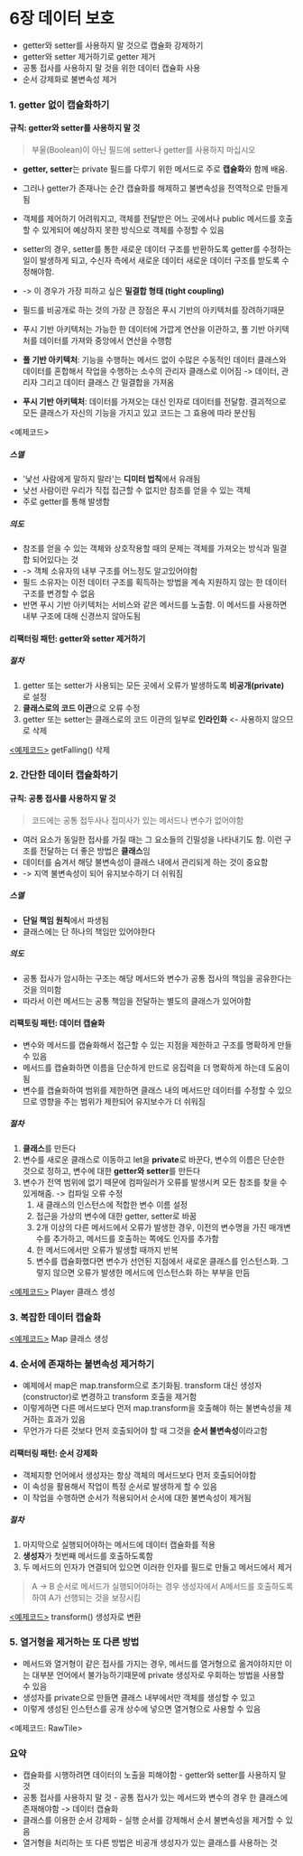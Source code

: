 # 6장 데이터 보호

- getter와 setter를 사용하지 말 것으로 캡슐화 강제하기
- getter와 setter 제거하기로 getter 제거
- 공통 접사를 사용하지 말 것을 위한 데이터 캡슐화 사용
- 순서 강제화로 불변속성 제거

### 1. getter 없이 캡슐화하기

#### 규칙: getter와 setter를 사용하지 말 것

> 부울(Boolean)이 아닌 필드에 setter나 getter를 사용하지 마십시오

- **getter, setter**는 private 필드를 다루기 위한 메서드로 주로 **캡슐화**와 함께 배움.
- 그러나 getter가 존재나는 순간 캡슐화를 해제하고 불변속성을 전역적으로 만들게됨
- 객체를 제어하기 어려워지고, 객체를 전달받은 어느 곳에서나 public 메서드를 호출할 수 있게되어 예상하지 못한 방식으로 객체를 수정할 수 있음
  <br/>
- setter의 경우, setter를 통한 새로운 데이터 구조를 반환하도록 getter를 수정하는 일이 발생하게 되고, 수신자 측에서 새로운 데이터 새로운 데이터 구조를 받도록 수정해야함.
- -> 이 경우가 가장 피하고 싶은 **밀결합 형태 (tight coupling)**
  <br/>
- 필드를 비공개로 하는 것의 가장 큰 장점은 푸시 기반의 아키텍처를 장려하기때문
- 푸시 기반 아키텍처는 가능한 한 데이터에 가깝게 연산을 이관하고,
  풀 기반 아키텍처를 데이터를 가져와 중앙에서 연산을 수행함

- **풀 기반 아키텍처**: 기능을 수행하는 메서드 없이 수많은 수동적인 데이터 클래스와 데이터를 혼합해서 작업을 수행하는 소수의 관리자 클래스로 이어짐 -> 데이터, 관리자 그리고 데이터 클래스 간 밀결합을 가져옴
- **푸시 기반 아키텍처**: 데이터를 가져오는 대신 인자로 데이터를 전달함. 결괴적으로 모든 클래스가 자신의 기능을 가지고 있고 코드는 그 효용에 따라 분산됨

<예제코드>

##### 스멜

- '낯선 사람에게 말하지 말라'는 **디미터 법칙**에서 유래됨
- 낮선 사람이란 우리가 직접 접근할 수 없지만 참조를 얻을 수 있는 객체
- 주로 getter를 통해 발생함

##### 의도

- 참조를 얻을 수 있는 객체와 상호작용할 때의 문제는 객체를 가져오는 방식과 밀결합 되어있다는 것
- -> 객체 소유자의 내부 구조를 어느정도 알고있어야함
- 필드 소유자는 이전 데이터 구조를 획득하는 방법을 계속 지원하지 않는 한 데이터 구조를 변경할 수 없음
- 반면 푸시 기반 아키텍처는 서비스와 같은 메서드를 노출함. 이 메서드를 사용하면 내부 구조에 대해 신경쓰지 않아도됨

#### 리팩터링 패턴: getter와 setter 제거하기

##### 절차

1. getter 또는 setter가 사용되는 모든 곳에서 오류가 발생하도록 **비공개(private)** 로 설정
2. **클래스로의 코드 이관**으로 오류 수정
3. getter 또는 setter는 클래스로의 코드 이관의 일부로 **인라인화** <- 사용하지 않으므로 삭제

[<예제코드>](https://github.com/suyeoniii/five-lines-study/commit/565a8781130b009f85a4fb286f2180b36f86199a) getFalling() 삭제

### 2. 간단한 데이터 캡슐화하기

#### 규칙: 공통 접사를 사용하지 말 것

> 코드에는 공통 접두사나 접미사가 있는 메서드나 변수가 없어야함

- 여러 요소가 동일한 접사를 가질 때는 그 요소들의 긴밀성을 나타내기도 함. 이런 구조를 전달하는 더 좋은 방법은 **클래스**임
- 데이터를 숨겨서 해당 불변속성이 클래스 내에서 관리되게 하는 것이 중요함
- -> 지역 불변속성이 되어 유지보수하기 더 쉬워짐

##### 스멜

- **단일 책임 원칙**에서 파생됨
- 클래스에는 단 하나의 책임만 있어야한다

##### 의도

- 공통 접사가 암시하는 구조는 해당 메서드와 변수가 공통 접사의 책임을 공유한다는 것을 의미함
- 따라서 이런 메서드는 공통 책임을 전달하는 별도의 클래스가 있어야함

#### 리팩토링 패턴: 데이터 캡슐화

- 변수와 메서드를 캡슐화해서 접근할 수 있는 지점을 제한하고 구조를 명확하게 만들 수 있음
- 메서드를 캡슐화하면 이름을 단순하게 만드로 응집력을 더 명확하게 하는데 도움이 됨
- 변수를 캡슐화하여 범위를 제한하면 클래스 내의 메서드만 데이터를 수정할 수 있으므로 영향을 주는 범위가 제한되어 유지보수가 더 쉬워짐

##### 절차

1. **클래스**를 만든다
2. 변수를 새로운 클래스로 이동하고 let을 **private**로 바꾼다, 변수의 이름은 단순한 것으로 정하고, 변수에 대한 **getter와 setter**를 만든다
3. 변수가 전역 범위에 없기 떼문에 컴파일러가 오류를 발생시켜 모든 참조를 찾을 수 있게해줌. -> 컴파일 오류 수정
   1. 새 클래스의 인스턴스에 적합한 변수 이름 설정
   2. 접근을 가상의 변수에 대한 getter, setter로 바꿈
   3. 2개 이상의 다른 메서드에서 오류가 발생한 경우, 이전의 변수명을 가진 매개변수를 추가하고, 메서드를 호출하는 쪽에도 인자를 추가함
   4. 한 메서드에서만 오류가 발생할 때까지 반복
   5. 변수를 캡슐화했다면 변수가 선언된 지점에서 새로운 클래스를 인스턴스화. 그렇지 않으면 오류가 발생한 메서드에 인스턴스화 하는 부부을 만듬

[<예제코드>](https://github.com/suyeoniii/five-lines-study/commit/20c27691dfba2132a6b184dcaa4e60d766665dcd) Player 클래스 셍성

### 3. 복잡한 데이터 캡슐화

[<예제코드>](https://github.com/suyeoniii/five-lines-study/commit/201488cb2f5f5b0e685225346a90b632120ec098) Map 클래스 생성

### 4. 순서에 존재하는 불변속성 제거하기

- 예제에서 map은 map.transform으로 초기화됨. transform 대신 생성자(constructor)로 변경하고 transform 호출을 제거함
- 이렇게하면 다른 메서드보다 먼저 map.transform을 호출해야 하는 불변속성을 제거하는 효과가 있음
- 무언가가 다른 것보다 먼저 호출되어야 할 때 그것을 **순서 불변속성**이라고함

#### 리팩터링 패턴: 순서 강제화

- 객체지향 언어에서 생성자는 항상 객체의 메서드보다 먼저 호출되어야함
- 이 속성을 활용해서 작업이 특정 순서로 발생하게 할 수 있음
- 이 작업을 수행하면 순서가 적용되어서 순서에 대한 불변속성이 제거됨

##### 절차

1. 마지막으로 실행되어야하는 메서드에 데이터 캡슐화를 적용
2. **생성자**가 첫번째 메서드를 호출하도록함
3. 두 메서드의 인자가 연결되어 있으면 이러한 인자를 필드로 만들고 메서드에서 제거

> A -> B 순서로 메서드가 실행되어야하는 경우
> 생성자에서 A메서드를 호출하도록 하여 A가 선행되는 것을 보장시킴

[<예제코드>](https://github.com/suyeoniii/five-lines-study/commit/91e9b16fb401872deeef30d8e79c56bbd8c2886a) transform() 생성자로 변환

### 5. 열거형을 제거하는 또 다른 방법

- 메서드와 열거형이 같은 접사를 가지는 경우, 메서드를 열거형으로 옮겨야하지만 이는 대부분 언어에서 불가능하기때문에 private 생성자로 우회하는 방법을 사용할 수 있음
- 생성자를 private으로 만들면 클래스 내부에서만 객체를 생성할 수 있고
- 이렇게 생성된 인스턴스를 공개 상수에 넣으면 열거형으로 사용할 수 있음

<예제코드: RawTile>

### 요약

- 캡슐화를 시행하려면 데이터의 노출을 피해야함 - getter와 setter를 사용하지 말 것
- 공통 접사를 사용하지 말 것 - 공통 접사가 있는 메서드와 변수의 경우 한 클래스에 존재해야함 -> 데이터 캡슐화
- 클래스를 이용한 순서 강제화 - 실행 순서를 강제해서 순서 불변속성을 제거할 수 있음
- 열거형을 처리하는 또 다른 방법은 비공개 생성자가 있는 클래스를 사용하는 것
